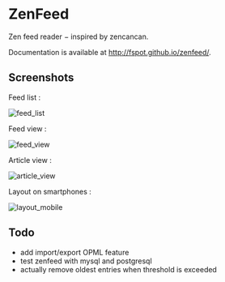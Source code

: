 ZenFeed
=======

Zen feed reader − inspired by zencancan.

Documentation is available at <http://fspot.github.io/zenfeed/>.


Screenshots
-----------

Feed list :

![feed_list](https://cdn.mediacru.sh/85fg1zEf8fQR.png)

Feed view :

![feed_view](https://cdn.mediacru.sh/pX8d2iWXpHI6.png)

Article view :

![article_view](https://cdn.mediacru.sh/3iiUrJfCRFql.png)

Layout on smartphones :

![layout_mobile](https://cdn.mediacru.sh/2qFVC52hgB6X.png)



Todo
----

- add import/export OPML feature
- test zenfeed with mysql and postgresql
- actually remove oldest entries when threshold is exceeded
